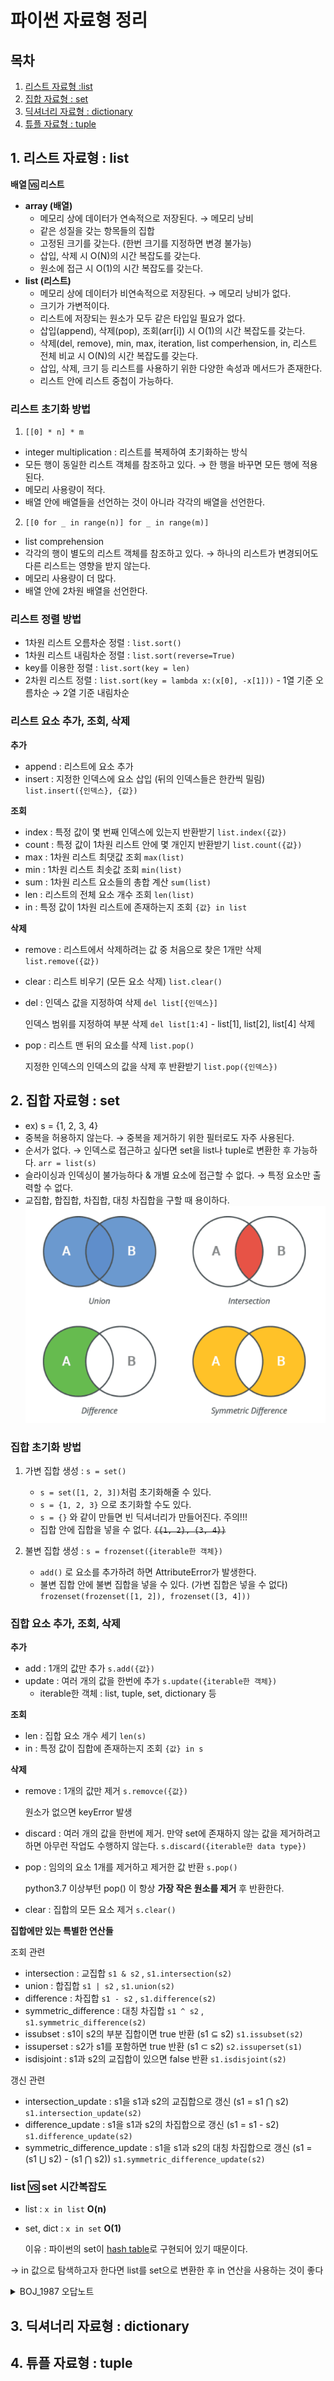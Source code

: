 # 파이썬 자료형 정리
## 목차
1. [리스트 자료형 :list](#1-리스트-자료형--list)
2. [집합 자료형 : set](#2-집합-자료형--set)
3. [딕셔너리 자료형 : dictionary](#3-딕셔너리-자료형--dictionary)
4. [튜플 자료형 : tuple](#4-튜플-자료형--tuple)

## 1. 리스트 자료형 : list
**배열 🆚 리스트** 
- **array (배열)**
  - 메모리 상에 데이터가 연속적으로 저장된다. → 메모리 낭비
  - 같은 성질을 갖는 항목들의 집합
  - 고정된 크기를 갖는다. (한번 크기를 지정하면 변경 불가능)
  - 삽입, 삭제 시 O(N)의 시간 복잡도를 갖는다.
  - 원소에 접근 시 O(1)의 시간 복잡도를 갖는다.
- **list (리스트)**
  - 메모리 상에 데이터가 비연속적으로 저장된다. → 메모리 낭비가 없다.
  - 크기가 가변적이다.
  - 리스트에 저장되는 원소가 모두 같은 타입일 필요가 없다.
  - 삽입(append), 삭제(pop), 조회(arr[i]) 시 O(1)의 시간 복잡도를 갖는다.
  - 삭제(del, remove), min, max, iteration, list comperhension, in, 리스트 전체 비교 시 O(N)의 시간 복잡도를 갖는다.
  - 삽입, 삭제, 크기 등 리스트를 사용하기 위한 다양한 속성과 메서드가 존재한다.
  - 리스트 안에 리스트 중첩이 가능하다.

### 리스트 초기화 방법
1. `[[0] * n] * m` 
- integer multiplication : 리스트를 복제하여 초기화하는 방식
- 모든 행이 동일한 리스트 객체를 참조하고 있다. → 한 행을 바꾸면 모든 행에 적용된다.
- 메모리 사용량이 적다.
- 배열 안에 배열들을 선언하는 것이 아니라 각각의 배열을 선언한다.

2. `[[0 for _ in range(n)] for _ in range(m)]`
- list comprehension 
- 각각의 행이 별도의 리스트 객체를 참조하고 있다. → 하나의 리스트가 변경되어도 다른 리스트는 영향을 받지 않는다.
- 메모리 사용량이 더 많다.
- 배열 안에 2차원 배열을 선언한다.

### 리스트 정렬 방법
- 1차원 리스트 오름차순 정렬 : `list.sort()`
- 1차원 리스트 내림차순 정렬 : `list.sort(reverse=True)`
- key를 이용한 정렬 : `list.sort(key = len)`
- 2차원 리스트 정렬 : `list.sort(key = lambda x:(x[0], -x[1]))` - 1열 기준 오름차순 → 2열 기준 내림차순 

### 리스트 요소 추가, 조회, 삭제
**추가**
- append : 리스트에 요소 추가
- insert : 지정한 인덱스에 요소 삽입 (뒤의 인덱스들은 한칸씩 밀림) `list.insert({인덱스}, {값})`

**조회**
- index : 특정 값이 몇 번째 인덱스에 있는지 반환받기 `list.index({값})`
- count : 특정 값이 1차원 리스트 안에 몇 개인지 반환받기 `list.count({값})`
- max : 1차원 리스트 최댓값 조회 `max(list)`
- min : 1차원 리스트 최솟값 조회 `min(list)`
- sum : 1차원 리스트 요소들의 총합 계산 `sum(list)`
- len : 리스트의 전체 요소 개수 조회 `len(list)`
- in : 특정 값이 1차원 리스트에 존재하는지 조회 `{값} in list`

**삭제**
- remove : 리스트에서 삭제하려는 값 중 처음으로 찾은 1개만 삭제  `list.remove({값})`
- clear : 리스트 비우기 (모든 요소 삭제)  `list.clear()` 
- del : 인덱스 값을 지정하여 삭제  `del list[{인덱스}]` 

  인덱스 범위를 지정하여 부분 삭제  `del list[1:4]` - list[1], list[2], list[4] 삭제
- pop : 리스트 맨 뒤의 요소를 삭제  `list.pop()`
  
  지정한 인덱스의 인덱스의 값을 삭제 후 반환받기  `list.pop({인덱스})` 
  

## 2. 집합 자료형 : set
- ex) s = {1, 2, 3, 4}
- 중복을 허용하지 않는다. → 중복을 제거하기 위한 필터로도 자주 사용된다.
- 순서가 없다. → 인덱스로 접근하고 싶다면 set을 list나 tuple로 변환한 후 가능하다. `arr = list(s)`
- 슬라이싱과 인덱싱이 불가능하다 & 개별 요소에 접근할 수 없다. → 특정 요소만 출력할 수 없다.
- 교집합, 합집합, 차집합, 대칭 차집합을 구할 때 용이하다.
    ![](./image/set_calculation.png)
    

### 집합 초기화 방법
1. 가변 집합 생성 : `s = set()`
   - `s = set([1, 2, 3])`처럼 초기화해줄 수 있다.
   - `s = {1, 2, 3}` 으로 초기화할 수도 있다.
   - `s = {}` 와 같이 만들면 빈 딕셔너리가 만들어진다. 주의!!!
   - 집합 안에 집합을 넣을 수 없다. ~~`{{1, 2}, {3, 4}}`~~

2. 불변 집합 생성 : `s = frozenset({iterable한 객체})`
   - `add()` 로 요소를 추가하려 하면 AttributeError가 발생한다.
   - 불변 집합 안에 불변 집합을 넣을 수 있다. (가변 집합은 넣을 수 없다) `frozenset(frozenset([1, 2]), frozenset([3, 4]))`

### 집합 요소 추가, 조회, 삭제
**추가**
- add : 1개의 값만 추가 `s.add({값})`
- update : 여러 개의 값을 한번에 추가 `s.update({iterable한 객체})`
  - iterable한 객체 : list, tuple, set, dictionary 등

**조회**
- len : 집합 요소 개수 세기 `len(s)`
- in : 특정 값이 집합에 존재하는지 조회 `{값} in s`

**삭제**
- remove : 1개의 값만 제거 `s.removce({값})`

  원소가 없으면 keyError 발생
- discard : 여러 개의 값을 한번에 제거. 만약 set에 존재하지 않는 값을 제거하려고 하면 아무런 작업도 수행하지 않는다. `s.discard({iterable한 data type})`
- pop : 임의의 요소 1개를 제거하고 제거한 값 반환 `s.pop()`
  
  python3.7 이상부턴 pop() 이 항상 **가장 작은 원소를 제거** 후 반환한다.
- clear : 집합의 모든 요소 제거 `s.clear()`

**집합에만 있는 특별한 연산들**

조회 관련 
- intersection : 교집합 `s1 & s2` , `s1.intersection(s2)`
- union : 합집합 `s1 | s2` , `s1.union(s2)`
- difference : 차집합 `s1 - s2` , `s1.difference(s2)` 
- symmetric_difference : 대칭 차집합 `s1 ^ s2` , `s1.symmetric_difference(s2)`
- issubset : s1이 s2의 부분 집합이면 true 반환 (s1 ⊆ s2) `s1.issubset(s2)`
- issuperset : s2가 s1를 포함하면 true 반환 (s1 ⊂ s2) `s2.issuperset(s1)`
- isdisjoint : s1과 s2의 교집합이 있으면 false 반환 `s1.isdisjoint(s2)`

갱신 관련
- intersection_update : s1을 s1과 s2의 교집합으로 갱신 (s1 = s1 ⋂ s2) `s1.intersection_update(s2)`
- difference_update : s1을 s1과 s2의 차집합으로 갱신 (s1 = s1 - s2) `s1.difference_update(s2)`
- symmetric_difference_update : s1을 s1과 s2의 대칭 차집합으로 갱신 (s1 = (s1 ⋃ s2) - (s1 ⋂ s2)) `s1.symmetric_difference_update(s2)`

### list 🆚 set 시간복잡도
- list : `x in list`  **O(n)**
- set, dict : `x in set` **O(1)**
   
  이유 : 파이썬의 set이 [hash table](./hashtable.md)로 구현되어 있기 때문이다.

→ in 값으로 탐색하고자 한다면 list를 set으로 변환한 후 in 연산을 사용하는 것이 좋다

<details>
<summary>BOJ_1987 오답노트</summary>
<div markdown="1">

### 1. 시간 복잡도를 고려하여 list에서 set으로!

- 참고 : [파이썬 기본 연산자들의 시간복잡도](https://m.blog.naver.com/PostView.nhn?blogId=complusblog&logNo=221204308911&proxyReferer=https:%2F%2Fwww.google.com%2F)

처음에 past를 list 로 선언하였다.
- `dfs()` 내부에서 past에 요소를 추가할 때 `past.append({값})` 연산 수행 → **O(1)**
- `dfs()` 내부에서 재귀 호출 후 요소를 제거할 때 `del past[-1]` 연산 수행 → **O(n)**

시간 초과 발생 후 past의 자료형을 list에서 set 으로 변경
- `dfs()` 내부에서 past에 요소를 추가할 때 `past.add({값})` 연산 수행 → **O(1)**
- `dfs()` 내부에서 재귀 호출 후 요소를 제거할 때 `past.remove({값})` 연산 수행 → **O(1)**

### 2. Python3 가 아닌 PyPy3로 제출
Pypy3는 Python3에 비해 속도가 조금 빠르지만 재귀에 약하다는 특징 때문에 재귀를 사용한 문제에서는 항상 Python3로 제출하였다.

가끔 Pypy3로 제출을 하면 어김없이 메모리 초과가 발생하였는데, 
```python
sys.setrecursion(10**5) //pypy3에서는 정답, python3에서는 recursionError
sys.setrecursion(10**6) //pypy3에서는 메모리초과, python3에서는 정답
```
[몸소 겪었던 Python과 PyPy의 차이(메모리,속도)](https://imksh.com/46) 해당 블로그를 통해 둘의 차이와 정확한 이유를 알 수 있었다. 
</div>
</details>

## 3. 딕셔너리 자료형 : dictionary

## 4. 튜플 자료형 : tuple
